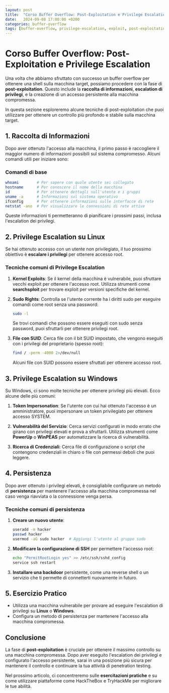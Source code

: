 ```yaml
---
layout: post
title:  "Corso Buffer Overflow: Post-Exploitation e Privilege Escalation"
date:   2024-09-08 17:00:00 +0200
categories: buffer-overflow
tags: [buffer-overflow, privilege-escalation, exploit, post-exploitation]
---
```


# Corso Buffer Overflow: Post-Exploitation e Privilege Escalation

Una volta che abbiamo sfruttato con successo un buffer overflow per ottenere una shell sulla macchina target, possiamo procedere con la fase di **post-exploitation**. Questo include la **raccolta di informazioni**, **escalation di privilegi**, e la creazione di un accesso persistente alla macchina compromessa.

In questa sezione esploreremo alcune tecniche di post-exploitation che puoi utilizzare per ottenere un controllo più profondo e stabile sulla macchina target.

## 1. Raccolta di Informazioni

Dopo aver ottenuto l'accesso alla macchina, il primo passo è raccogliere il maggior numero di informazioni possibili sul sistema compromesso. Alcuni comandi utili per iniziare sono:

### Comandi di base

```bash
whoami        # Per sapere con quale utente sei collegato
hostname      # Per conoscere il nome della macchina
id            # Per ottenere dettagli sull'utente e i gruppi
uname -a      # Informazioni sul sistema operativo
ifconfig      # Per ottenere informazioni sulle interfacce di rete
netstat -ano  # Per visualizzare le connessioni di rete attive
```

Queste informazioni ti permetteranno di pianificare i prossimi passi, inclusa l'escalation dei privilegi.

## 2. Privilege Escalation su Linux

Se hai ottenuto accesso con un utente non privilegiato, il tuo prossimo obiettivo è **escalare i privilegi** per ottenere accesso root.

### Tecniche comuni di Privilege Escalation

1. **Kernel Exploits**: Se il kernel della macchina è vulnerabile, puoi sfruttare vecchi exploit per ottenere l'accesso root. Utilizza strumenti come **searchsploit** per trovare exploit per versioni specifiche del kernel.

2. **Sudo Rights**: Controlla se l'utente corrente ha i diritti sudo per eseguire comandi come root senza una password:

   ```bash
   sudo -l
   ```

   Se trovi comandi che possono essere eseguiti con sudo senza password, puoi sfruttarli per ottenere privilegi root.

3. **File con SUID**: Cerca file con il bit SUID impostato, che vengono eseguiti con i privilegi del proprietario (spesso root):

   ```bash
   find / -perm -4000 2>/dev/null
   ```

   Alcuni file con SUID possono essere sfruttati per ottenere accesso root.

## 3. Privilege Escalation su Windows

Su Windows, ci sono molte tecniche per ottenere privilegi più elevati. Ecco alcune delle più comuni:

1. **Token Impersonation**: Se l'utente con cui hai ottenuto l'accesso è un amministratore, puoi impersonare un token privilegiato per ottenere accesso SYSTEM.

2. **Vulnerabilità del Servizio**: Cerca servizi configurati in modo errato che girano con privilegi elevati e prova a sfruttarli. Utilizza strumenti come **PowerUp** o **WinPEAS** per automatizzare la ricerca di vulnerabilità.

3. **Ricerca di Credenziali**: Cerca file di configurazione o script che contengono credenziali in chiaro o file con permessi deboli che puoi leggere.

## 4. Persistenza

Dopo aver ottenuto i privilegi elevati, è consigliabile configurare un metodo di **persistenza** per mantenere l'accesso alla macchina compromessa nel caso venga riavviata o la connessione venga persa.

### Tecniche comuni di persistenza

1. **Creare un nuovo utente**:

   ```bash
   useradd -m hacker
   passwd hacker
   usermod -aG sudo hacker  # Aggiungi l'utente al gruppo sudo
   ```

2. **Modificare la configurazione di SSH** per permettere l'accesso root:

   ```bash
   echo "PermitRootLogin yes" >> /etc/ssh/sshd_config
   service ssh restart
   ```

3. **Installare una backdoor** persistente, come una reverse shell o un servizio che ti permette di connetterti nuovamente in futuro.

## 5. Esercizio Pratico

- Utilizza una macchina vulnerabile per provare ad eseguire l'escalation di privilegi su **Linux** o **Windows**.
- Configura un metodo di persistenza per mantenere l'accesso alla macchina compromessa.

## Conclusione

La fase di **post-exploitation** è cruciale per ottenere il massimo controllo su una macchina compromessa. Dopo aver eseguito l'escalation dei privilegi e configurato l'accesso persistente, sarai in una posizione più sicura per mantenere il controllo e continuare la tua attività di penetration testing.

Nel prossimo articolo, ci concentreremo sulle **esercitazioni pratiche** e su come utilizzare piattaforme come HackTheBox e TryHackMe per migliorare le tue abilità.

